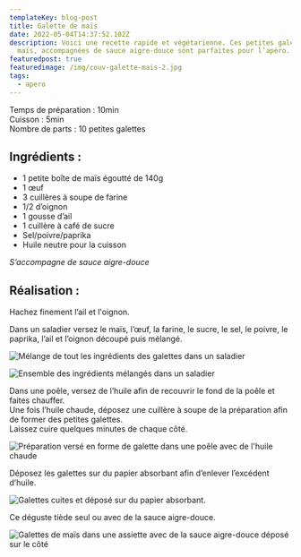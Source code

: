 ```yaml
---
templateKey: blog-post
title: Galette de maïs
date: 2022-05-04T14:37:52.102Z
description: Voici une recette rapide et végétarienne. Ces petites galettes de
  maïs, accompagnées de sauce aigre-douce sont parfaites pour l’apéro.
featuredpost: true
featuredimage: /img/couv-galette-mais-2.jpg
tags:
  - apero
---
```

Temps de préparation : 10min\
Cuisson : 5min\
Nombre de parts : 10 petites galettes

## Ingrédients :

* 1 petite boîte de maïs égoutté de 140g
* 1 œuf
* 3 cuillères à soupe de farine
* 1/2 d’oignon
* 1 gousse d’ail
* 1 cuillère à café de sucre
* Sel/poivre/paprika
* Huile neutre pour la cuisson

*S’accompagne de sauce aigre-douce*

## Réalisation :

Hachez finement l’ail et l'oignon.

Dans un saladier versez le maïs, l’œuf, la farine, le sucre, le sel, le poivre, le paprika, l’ail et l’oignon découpé puis mélangé.

![Mélange de tout les ingrédients des galettes dans un saladier](/img/melange-ingredients-galette-mais.jpg "Mélange ingrédients ")

![Ensemble des ingrédients mélangés dans un saladier ](/img/prepa-galette-mais.jpg "Préparation pour les galettes ")

Dans une poêle, versez de l’huile afin de recouvrir le fond de la poêle et faites chauffer.\
Une fois l’huile chaude, déposez une cuillère à soupe de la préparation afin de former des petites galettes.\
Laissez cuire quelques minutes de chaque côté.

![Préparation versé en forme de galette dans une poêle avec de l'huile chaude](/img/cuisson-galette-mais.jpg "Cuisson des galettes ")

Déposez les galettes sur du papier absorbant afin d’enlever l’excédent d’huile.

![Galettes cuites et déposé sur du papier absorbant. ](/img/galette-cuite.jpg "Galettes cuites ")

Ce déguste tiède seul ou avec de la sauce aigre-douce.

![Galettes de maïs dans une assiette avec de la sauce aigre-douce déposé sur le côté ](/img/couv-1-galette-mais-.jpg "Galettes avant dégustation")